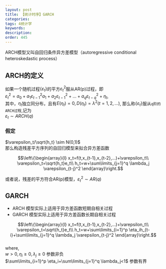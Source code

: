 ```yaml
---
layout: post
title: 【统计时序】GARCH
categories:
tags: 4统计学
keywords:
description:
order: 445
---
```


ARCH模型又叫自回归条件异方差模型（autoregressive conditional heteroskedastic process）  

## ARCH的定义

如果一个随机过程$\{ \varepsilon_t \}$的平方$\varepsilon_t^2$服从AR(p)过程，即  
$\varepsilon_t^2=a_0+a_1 \varepsilon_{t-1}^2a_1 +a_2 \varepsilon_{t-1}^2+...+a_q \varepsilon_{t-q}^2+\eta_t$,  
其中，$\eta_t$独立同分布，且有$E(\eta_t)=0,D(\eta_t)=\lambda^2(t=1,2,...)$,
那么称$\{ \varepsilon_t \}$服从`q阶的ARCH过程`,记为  
$\varepsilon_t\sim ARCH(q)$  


### 假定
$\varepsilon_t/\sqrt{h_t} \sim N(0,1)$  
那么构造残差平方序列的自回归模型来拟合异方差函数  

$$\left\{\begin{array}{l}
x_t=f(t,x_{t-1},x_{t-2},...)+\varepsilon_t\\
\varepsilon_t=\sqrt{h_t}e_t\\
h_t=w+\sum\limits_{j=1}^q \lambda_j \varepsilon_{t-j}^2
\end{array}\right.$$


或者说，残差的平方符合AR(p)模型，$\varepsilon_t^2\sim AR(q)$
## GARCH
- ARCH 模型实际上适用于异方差函数短期自相关过程
- GARCH 模型实际上适用于异方差函数长期自相关过程


$$\left\{\begin{array}{l}
x_t=f(t,x_{t-1},x_{t-2},...)+\varepsilon_t\\
\varepsilon_t=\sqrt{h_t}e_t\\
h_t=w+\sum\limits_{i=1}^p \eta_ih_{t-i}+\sum\limits_{j=1}^q \lambda_j \varepsilon_{t-j}^2
\end{array}\right.$$  
where,  
$w>0,\eta_i\geq0,\lambda_j\geq0$ 参数非负  
$\sum\limits_{i=1}^p \eta_i+\sum\limits_{j=1}^q \lambda_j<1$ 参数有界  

